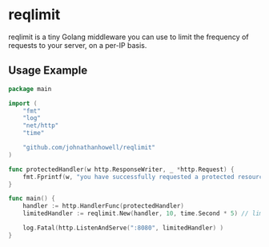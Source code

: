 # reqlimit

reqlimit is a tiny Golang middleware you can use to limit the frequency of requests to your server, on a per-IP basis.

## Usage Example

```go
package main

import (
	"fmt"
	"log"
	"net/http"
	"time"

	"github.com/johnathanhowell/reqlimit"
)

func protectedHandler(w http.ResponseWriter, _ *http.Request) {
	fmt.Fprintf(w, "you have successfully requested a protected resource!")
}

func main() {
	handler := http.HandlerFunc(protectedHandler)
	limitedHandler := reqlimit.New(handler, 10, time.Second * 5) // limit the handler to 10 requests every 5 seconds. 

	log.Fatal(http.ListenAndServe(":8080", limitedHandler) )
}
```
